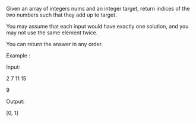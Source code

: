 Given an array of integers nums and an integer target, return indices of the two numbers such that they add up to target.

You may assume that each input would have exactly one solution, and you may not use the same element twice.

You can return the answer in any order.


Example :

Input: 

2 7 11 15

9

Output: 

[0, 1]